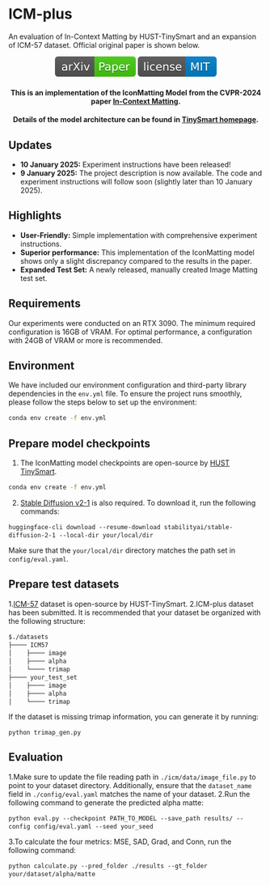 # ICM-plus
An evaluation of In-Context Matting by HUST-TinySmart and an expansion of ICM-57 dataset. Official original paper is shown below.

<p align="center">
<a href="https://arxiv.org/pdf/2403.15789.pdf"><img  src="demo/src/icon/arXiv-Paper.svg" ></a>
<!-- <a href="https://link.springer.com/article/"><img  src="demo/src/icon/publication-Paper.svg" ></a> -->
<a href="https://opensource.org/licenses/MIT"><img  src="demo/src/icon/license-MIT.svg"></a>

</p>


<h4 align="center">This is an implementation of the IconMatting Model from the CVPR-2024 paper <a href="https://arxiv.org/abs/2403.15789">In-Context Matting</a>.</h4>

<h4 align="center">Details of the model architecture can be found in <a href="https://tiny-smart.github.io/icm.github.io/">TinySmart homepage</a>.</h4>



## Updates
- **10 January 2025:** Experiment instructions have been released!
- **9 January 2025:** The project description is now available. The code and experiment instructions will follow soon (slightly later than 10 January 2025).



## Highlights
- **User-Friendly:** Simple implementation with comprehensive experiment instructions.
- **Superior performance:** This implementation of the IconMatting model shows only a slight discrepancy compared to the results in the paper.
- **Expanded Test Set:** A newly released, manually created Image Matting test set.

## Requirements
Our experiments were conducted on an RTX 3090. The minimum required configuration is 16GB of VRAM. For optimal performance, a configuration with 24GB of VRAM or more is recommended.

## Environment
We have included our environment configuration and third-party library dependencies in the `env.yml` file. To ensure the project runs smoothly, please follow the steps below to set up the environment:

```bash
conda env create -f env.yml
```

## Prepare model checkpoints
1. The IconMatting model checkpoints are open-source by <a href="https://pan.baidu.com/share/init?surl=HPbRRE5ZtPRpOSocm9qOmA&pwd=BA1c">HUST TinySmart</a>.
````bash
conda env create -f env.yml
````
2. <a href="https://huggingface.co/stabilityai/stable-diffusion-2-1">Stable Diffusion v2-1</a> is also required. To download it, run the following commands:
````
huggingface-cli download --resume-download stabilityai/stable-diffusion-2-1 --local-dir your/local/dir
````
Make sure that the `your/local/dir` directory matches the path set in `config/eval.yaml`.


## Prepare test datasets
1.<a href="https://pan.baidu.com/share/init?surl=ZJU_XHEVhIaVzGFPK_XCRg&pwd=BA1c">ICM-57</a> dataset is open-source by HUST-TinySmart.
2.ICM-plus dataset has been submitted.
It is recommended that your dataset be organized with the following structure:
````
$./datasets
├──── ICM57
│    ├──── image
│    ├──── alpha
│    └──── trimap
├──── your_test_set
│    ├──── image
│    ├──── alpha
│    └──── trimap
````
If the dataset is missing trimap information, you can generate it by running:
````
python trimap_gen.py
````

## Evaluation
1.Make sure to update the file reading path in `./icm/data/image_file.py` to point to your dataset directory. Additionally, ensure that the `dataset_name` field in `./config/eval.yaml` matches the name of your dataset.
2.Run the following command to generate the predicted alpha matte:

````
python eval.py --checkpoint PATH_TO_MODEL --save_path results/ --config config/eval.yaml --seed your_seed
````

3.To calculate the four metrics: MSE, SAD, Grad, and Conn, run the following command:

````
python calculate.py --pred_folder ./results --gt_folder your/dataset/alpha/matte
````

